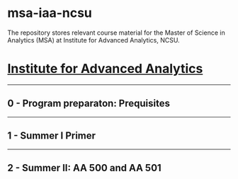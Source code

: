 # msa-iaa-ncsu
The repository stores relevant course material for the Master of Science in Analytics (MSA) at Institute for Advanced Analytics, NCSU.

# [Institute for Advanced Analytics](https://analytics.ncsu.edu/)

---
## 0 - Program preparaton: Prequisites



---

## 1 - Summer I Primer


---

## 2 - Summer II: AA 500 and AA 501
